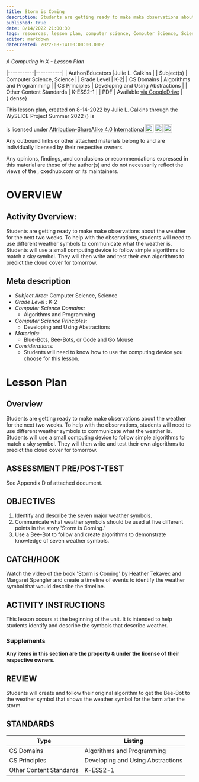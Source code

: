 ```yaml
---
title: Storm is Coming
description: Students are getting ready to make make observations about the weather for the next two weeks. To help with the observations, students will need to use different weather symbols to communicate what the weather is. Students will use a small computing device to follow simple algorithms to match a sky symbol. They will then write and test their own algorithms to predict the cloud cover for tomorrow.
published: true
date: 8/14/2022 21:00:30
tags: resources, lesson plan, computer science, Computer Science, Science 
editor: markdown
dateCreated: 2022-08-14T00:00:00.000Z
---
```

*A Computing in X - Lesson Plan*

|-----------|-----------|
| Author/Educators |Julie L. Calkins |
| Subject(s) | Computer Science, Science|
| Grade Level | K-2|
| CS Domains | Algorithms and Programming |
| CS Principles | Developing and Using Abstractions |
| Other Content Standards | K-ESS2-1 | 
| PDF | Available [via GoogleDrive]() |
{.dense}






This lesson plan, created on 8-14-2022 by Julie L. Calkins through the  WySLICE Project Summer 2022 () is  <p xmlns:cc="http://creativecommons.org/ns#" >  is licensed under <a href="http://creativecommons.org/licenses/by-sa/4.0/?ref=chooser-v1" target="_blank" rel="license noopener noreferrer" style="display:inline-block;">Attribution-ShareAlike 4.0 International<img style="height:22px!important;margin-left:3px;vertical-align:text-bottom;" src="https://mirrors.creativecommons.org/presskit/icons/cc.svg?ref=chooser-v1"><img style="height:22px!important;margin-left:3px;vertical-align:text-bottom;" src="https://mirrors.creativecommons.org/presskit/icons/by.svg?ref=chooser-v1"><img style="height:22px!important;margin-left:3px;vertical-align:text-bottom;" src="https://mirrors.creativecommons.org/presskit/icons/sa.svg?ref=chooser-v1"></a></p>


Any outbound links or other attached materials belong to and are individually licensed by their respective owners. 


Any opinions, findings, and conclusions or recommendations expressed in this material are those of the author(s) and do not necessarily reflect the views of the , cxedhub.com or its maintainers.


# OVERVIEW
## Activity Overview:  
Students are getting ready to make make observations about the weather for the next two weeks. To help with the observations, students will need to use different weather symbols to communicate what the weather is. Students will use a small computing device to follow simple algorithms to match a sky symbol. They will then write and test their own algorithms to predict the cloud cover for tomorrow.
## Meta description
+ *Subject Area:* Computer Science, Science 
+ *Grade Level :* K-2 
+ *Computer Science Domains:*
   + Algorithms and Programming
+ *Computer Science Principles:*
   + Developing and Using Abstractions
+ *Materials:* 
   + Blue-Bots, Bee-Bots, or Code and Go Mouse
+ *Considerations:*
   + Students will need to know how to use the computing device you choose for this lesson.


# Lesson Plan
## Overview
Students are getting ready to make make observations about the weather for the next two weeks. To help with the observations, students will need to use different weather symbols to communicate what the weather is. Students will use a small computing device to follow simple algorithms to match a sky symbol. They will then write and test their own algorithms to predict the cloud cover for tomorrow.
## ASSESSMENT PRE/POST-TEST
See Appendix D of attached document.
## OBJECTIVES
1. Identify and describe the seven major weather symbols.
2.  Communicate what weather symbols should be used at five different points in the story 'Storm is Coming.'
3.  Use a Bee-Bot to follow and create algorithms to demonstrate knowledge of seven weather symbols.


## CATCH/HOOK
Watch the video of the book 'Storm is Coming' by Heather Tekavec and Margaret Spengler and create a timeline of events to identify the weather symbol that would describe the timeline.


## ACTIVITY INSTRUCTIONS
This lesson occurs at the beginning of the unit.  It is intended to help students identify and describe the symbols that describe weather.


### Supplements
**Any items in this section are the property & under the license of their respective owners.**






## REVIEW
Students will create and follow their original algorithm to get the Bee-Bot to the weather symbol that shows the weather symbol for the farm after the storm.
## STANDARDS        
| Type | Listing | 
|-----------|-----------|
| CS Domains  | Algorithms and Programming|
| CS Principles   | Developing and Using Abstractions|
| Other Content Standards | K-ESS2-1  |